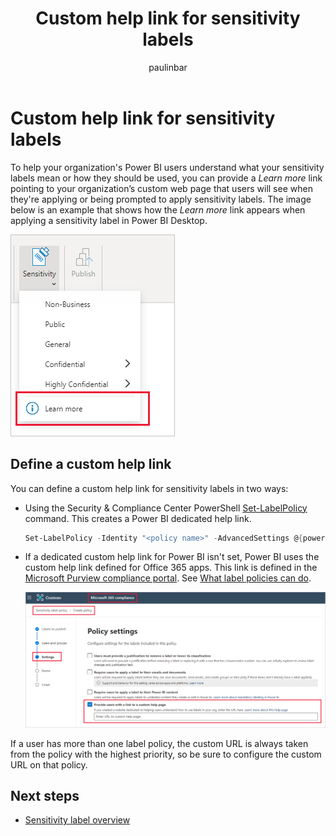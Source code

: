 ﻿---
title: Custom help link for sensitivity labels
description: Learn how to define a custom help link for your sensitivity label menu
author: paulinbar
ms.author: painbar
manager: kfollis
ms.service: powerbi
ms.subservice: powerbi-eim
ms.topic: conceptual
ms.custom:
ms.date: 11/29/2021
LocalizationGroup: Data from files
---
# Custom help link for sensitivity labels

To help your organization's Power BI users understand what your sensitivity labels mean or how they should be used, you can provide a *Learn more* link pointing to your organization’s custom web page that users will see when they're applying or being prompted to apply sensitivity labels. The image below is an example that shows how the *Learn more* link appears when applying a sensitivity label in Power BI Desktop.

![Screenshot of custom help link for sensitivity labels](media/service-security-sensitivity-label-custom-help-link/sensitivity-label-custom-help-link.png)

## Define a custom help link

You can define a custom help link for sensitivity labels in two ways:

* Using the Security & Compliance Center PowerShell [Set-LabelPolicy](/powershell/module/exchange/set-labelpolicy) command. This creates a Power BI dedicated help link.
    
    ```powershell
    Set-LabelPolicy -Identity "<policy name>" -AdvancedSettings @{powerbicustomurl=https://<your link>}
    ```

* If a dedicated custom help link for Power BI isn't set, Power BI uses the custom help link defined for Office 365 apps. This link is defined in the [Microsoft Purview compliance portal](https://compliance.microsoft.com/informationprotection). See [What label policies can do](/microsoft-365/compliance/sensitivity-labels#what-label-policies-can-do).

    ![Screenshot of custom help link field in the compliance center user interface.](media/service-security-sensitivity-label-custom-help-link/sensitivity-label-custom-help-link-compliance-ui.png)

If a user has more than one label policy, the custom URL is always taken from the policy with the highest priority, so be sure to configure the custom URL on that policy.

## Next steps
* [Sensitivity label overview](service-security-sensitivity-label-overview.md)